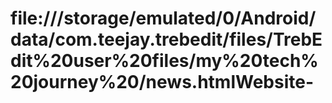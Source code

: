 # file:///storage/emulated/0/Android/data/com.teejay.trebedit/files/TrebEdit%20user%20files/my%20tech%20journey%20/news.htmlWebsite-
